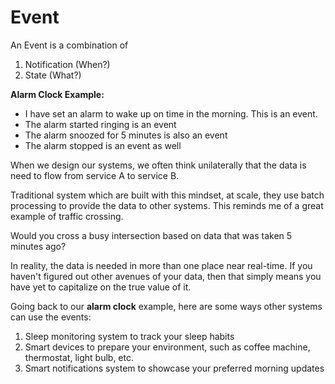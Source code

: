 # Event
An Event is a combination of
1. Notification (When?)
2. State (What?)

**Alarm Clock Example:**
- I have set an alarm to wake up on time in the morning. This is an event.
- The alarm started ringing is an event
- The alarm snoozed for 5 minutes is also an event
- The alarm stopped is an event as well

When we design our systems, we often think unilaterally that the data is need to flow from service A to service B.

Traditional system which are built with this mindset, at scale, they use batch processing to provide the data to other systems. This reminds me of a great example of traffic crossing.

Would you cross a busy intersection based on data that was taken 5 minutes ago?

In reality, the data is needed in more than one place near real-time. If you haven't figured out other avenues of your data, then that simply means you have yet to capitalize on the true value of it.

Going back to our **alarm clock** example, here are some ways other systems can use the events:
1. Sleep monitoring system to track your sleep habits
2. Smart devices to prepare your environment, such as coffee machine, thermostat, light bulb, etc.
3. Smart notifications system to showcase your preferred morning updates
